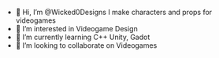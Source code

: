 - 👋 Hi, I’m @Wicked0Designs I make characters and props for videogames
- 👀 I’m interested in Videogame Design
- 🌱 I’m currently learning C++ Unity, Gadot
- 💞️ I’m looking to collaborate on Videogames

<!---
Wicked0Designs/Wicked0Designs is a ✨ special ✨ repository because its `README.md` (this file) appears on your GitHub profile.
You can click the Preview link to take a look at your changes.
--->
